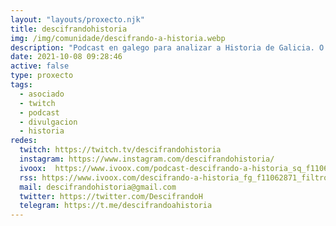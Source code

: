 ```yaml
---
layout: "layouts/proxecto.njk"
title: descifrandohistoria
img: /img/comunidade/descifrando-a-historia.webp
description: "Podcast en galego para analizar a Historia de Galicia. O principal obxectivo é contar partes da historia do pobo galego que se descoñecen ou que merecen verse desde outra perspectiva, e que así o oínte se faga a súa propia reflexión persoal. Non son curiosidades, é Historia."
date: 2021-10-08 09:28:46
active: false
type: proxecto
tags:
  - asociado
  - twitch
  - podcast
  - divulgacion
  - historia
redes:
  twitch: https://twitch.tv/descifrandohistoria
  instagram: https://www.instagram.com/descifrandohistoria/
  ivoox:  https://www.ivoox.com/podcast-descifrando-a-historia_sq_f11062871_1.html
  rss: https://www.ivoox.com/descifrando-a-historia_fg_f11062871_filtro_1.xml
  mail: descifrandohistoria@gmail.com
  twitter: https://twitter.com/DescifrandoH
  telegram: https://t.me/descifrandoahistoria
---
```


